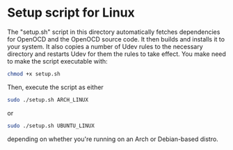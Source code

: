 # Setup script for Linux

The "setup.sh" script in this directory automatically fetches dependencies for OpenOCD and the OpenOCD source code. It then builds and installs it to your system. It also copies a number of Udev rules to the necessary directory and restarts Udev for them the rules to take effect. You make need to make the script executable with:

```bash
chmod +x setup.sh
```

Then, execute the script as either

```bash
sudo ./setup.sh ARCH_LINUX
```

or

```bash
sudo ./setup.sh UBUNTU_LINUX
```

depending on whether you're running on an Arch or Debian-based distro.